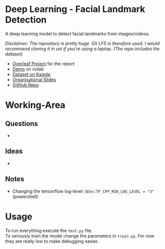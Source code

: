 # Deep Learning - Facial Landmark Detection
A deep learning model to detect facial landmarks from images/videos.

_Disclaimer: The repository is pretty huge. Git LFS is therefore used. I would recommend cloning it in uni if you're using a laptop. (The repo includes the dataset)_

+ [Overleaf Project](https://www.overleaf.com/8268422246bjnxsrvsbqxn) for the report
+ [Demo](https://colab.research.google.com/github/StrangeGirlMurph/DeepLearning-FacialLandmarkDetection/blob/master/demo.ipynb) on colab
+ [Dataset on Kaggle](https://www.kaggle.com/c/facial-keypoints-detection/overview)
+ [Organisational Slides](https://docs.google.com/presentation/d/1Lbggpj_nj4RomOm4q35XUcoOoDsIDvT18GLpOIygC2Q/edit#slide=id.p)
+ [GitHub Repo](https://github.com/StrangeGirlMurph/DeepLearning-FacialLandmarkDetection)

# Working-Area
## Questions
+ 
## Ideas
+
## Notes
+ Changing the tensorflow log-level: `$Env:TF_CPP_MIN_LOG_LEVEL = "3"` (powershell)

# Usage
To run everything execute the `test.py` file.  
To seriously train the model change the parameters in `train.py`. For now they are really low to make debugging easier.
